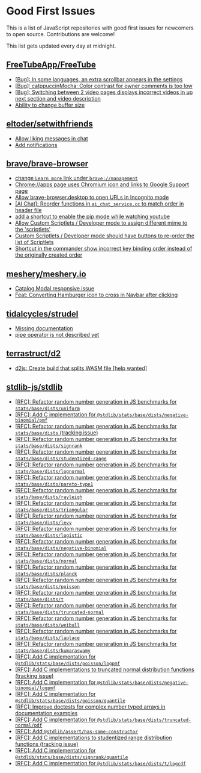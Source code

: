 # Good First Issues

This is a list of JavaScript repositories with good first issues for newcomers to open source. Contributions are welcome!

This list gets updated every day at midnight.

## [FreeTubeApp/FreeTube](https://github.com/FreeTubeApp/FreeTube)

- [[Bug]: In some languages, an extra scrollbar appears in the settings](https://github.com/FreeTubeApp/FreeTube/issues/6330)
- [[Bug]: catppuccinMocha: Color contrast for owner comments is too low](https://github.com/FreeTubeApp/FreeTube/issues/6597)
- [[Bug]: Switching between 2 video pages displays incorrect videos in up next section and video description](https://github.com/FreeTubeApp/FreeTube/issues/2261)
- [Ability to change buffer size](https://github.com/FreeTubeApp/FreeTube/issues/678)

## [eltoder/setwithfriends](https://github.com/eltoder/setwithfriends)

- [Allow liking messages in chat](https://github.com/eltoder/setwithfriends/issues/104)
- [Add notifications](https://github.com/eltoder/setwithfriends/issues/109)

## [brave/brave-browser](https://github.com/brave/brave-browser)

- [change `Learn more` link under `brave://management`](https://github.com/brave/brave-browser/issues/43548)
- [Chrome://apps page uses Chromium icon and links to Google Support page](https://github.com/brave/brave-browser/issues/38755)
- [Allow brave-browser.desktop to open URLs in Incognito mode](https://github.com/brave/brave-browser/issues/41667)
- [[AI Chat]: Reorder functions in `ai_chat_service.cc` to match order in header file](https://github.com/brave/brave-browser/issues/43294)
- [add a shortcut to enable the pip mode while watching youtube](https://github.com/brave/brave-browser/issues/43081)
- [Allow Custom Scriptlets / Developer mode to assign different mime to the 'scriptlets'](https://github.com/brave/brave-browser/issues/43108)
- [Custom Scriptlets / Developer mode should have buttons to re-order the list of Scriptlets](https://github.com/brave/brave-browser/issues/43106)
- [Shortcut in the commander show incorrect key binding order instead of the originally created order](https://github.com/brave/brave-browser/issues/43129)

## [meshery/meshery.io](https://github.com/meshery/meshery.io)

- [Catalog Modal responsive issue](https://github.com/meshery/meshery.io/issues/2017)
- [Feat: Converting Hamburger icon to cross in Navbar after clicking](https://github.com/meshery/meshery.io/issues/1894)

## [tidalcycles/strudel](https://github.com/tidalcycles/strudel)

- [Missing documentation](https://github.com/tidalcycles/strudel/issues/58)
- [ pipe operator is not described yet](https://github.com/tidalcycles/strudel/issues/1131)

## [terrastruct/d2](https://github.com/terrastruct/d2)

- [d2js: Create build that splits WASM file [help wanted]](https://github.com/terrastruct/d2/issues/2285)

## [stdlib-js/stdlib](https://github.com/stdlib-js/stdlib)

- [[RFC]: Refactor random number generation in JS benchmarks for `stats/base/dists/uniform`](https://github.com/stdlib-js/stdlib/issues/4991)
- [[RFC]: Add C implementation for `@stdlib/stats/base/dists/negative-binomial/pmf`](https://github.com/stdlib-js/stdlib/issues/3766)
- [[RFC]: Refactor random number generation in JS benchmarks for `stats/base/dists` (tracking issue)](https://github.com/stdlib-js/stdlib/issues/4993)
- [[RFC]: Refactor random number generation in JS benchmarks for `stats/base/dists/signrank`](https://github.com/stdlib-js/stdlib/issues/4986)
- [[RFC]: Refactor random number generation in JS benchmarks for `stats/base/dists/studentized-range`](https://github.com/stdlib-js/stdlib/issues/4987)
- [[RFC]: Refactor random number generation in JS benchmarks for `stats/base/dists/lognormal`](https://github.com/stdlib-js/stdlib/issues/4979)
- [[RFC]: Refactor random number generation in JS benchmarks for `stats/base/dists/pareto-type1`](https://github.com/stdlib-js/stdlib/issues/4982)
- [[RFC]: Refactor random number generation in JS benchmarks for `stats/base/dists/rayleigh`](https://github.com/stdlib-js/stdlib/issues/4985)
- [[RFC]: Refactor random number generation in JS benchmarks for `stats/base/dists/triangular`](https://github.com/stdlib-js/stdlib/issues/4989)
- [[RFC]: Refactor random number generation in JS benchmarks for `stats/base/dists/levy`](https://github.com/stdlib-js/stdlib/issues/4977)
- [[RFC]: Refactor random number generation in JS benchmarks for `stats/base/dists/logistic`](https://github.com/stdlib-js/stdlib/issues/4978)
- [[RFC]: Refactor random number generation in JS benchmarks for `stats/base/dists/negative-binomial`](https://github.com/stdlib-js/stdlib/issues/4980)
- [[RFC]: Refactor random number generation in JS benchmarks for `stats/base/dists/normal`](https://github.com/stdlib-js/stdlib/issues/4981)
- [[RFC]: Refactor random number generation in JS benchmarks for `stats/base/dists/planck`](https://github.com/stdlib-js/stdlib/issues/4983)
- [[RFC]: Refactor random number generation in JS benchmarks for `stats/base/dists/poisson`](https://github.com/stdlib-js/stdlib/issues/4984)
- [[RFC]: Refactor random number generation in JS benchmarks for `stats/base/dists/t`](https://github.com/stdlib-js/stdlib/issues/4988)
- [[RFC]: Refactor random number generation in JS benchmarks for `stats/base/dists/truncated-normal`](https://github.com/stdlib-js/stdlib/issues/4990)
- [[RFC]: Refactor random number generation in JS benchmarks for `stats/base/dists/weibull`](https://github.com/stdlib-js/stdlib/issues/4992)
- [[RFC]: Refactor random number generation in JS benchmarks for `stats/base/dists/laplace`](https://github.com/stdlib-js/stdlib/issues/4976)
- [[RFC]: Refactor random number generation in JS benchmarks for `stats/base/dists/kumaraswamy`](https://github.com/stdlib-js/stdlib/issues/4975)
- [[RFC]: Add C implementation for `@stdlib/stats/base/dists/poisson/logpmf`](https://github.com/stdlib-js/stdlib/issues/3788)
- [[RFC]: Add C implementations to truncated normal distribution functions (tracking issue)](https://github.com/stdlib-js/stdlib/issues/3868)
- [[RFC]: Add C implementation for `@stdlib/stats/base/dists/negative-binomial/logpmf`](https://github.com/stdlib-js/stdlib/issues/3762)
- [[RFC]: Add C implementation for `@stdlib/stats/base/dists/poisson/quantile`](https://github.com/stdlib-js/stdlib/issues/3794)
- [[RFC]: Improve doctests for complex number typed arrays in documentation examples](https://github.com/stdlib-js/stdlib/issues/4833)
- [[RFC]: Add C implementation for `@stdlib/stats/base/dists/truncated-normal/pdf`](https://github.com/stdlib-js/stdlib/issues/3882)
- [[RFC]: Add `@stdlib/assert/has-same-constructor`](https://github.com/stdlib-js/stdlib/issues/815)
- [[RFC]: Add C implementations to studentized range distribution functions (tracking issue)](https://github.com/stdlib-js/stdlib/issues/3886)
- [[RFC]: Add C implementation for `@stdlib/stats/base/dists/signrank/quantile`](https://github.com/stdlib-js/stdlib/issues/3885)
- [[RFC]: Add C implementation for `@stdlib/stats/base/dists/t/logcdf`](https://github.com/stdlib-js/stdlib/issues/3872)

